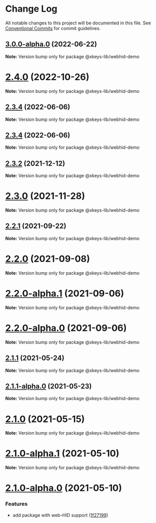 # Change Log

All notable changes to this project will be documented in this file.
See [Conventional Commits](https://conventionalcommits.org) for commit guidelines.

## [3.0.0-alpha.0](https://github.com/SuperFlyTV/xkeys/compare/v2.3.4...v3.0.0-alpha.0) (2022-06-22)

**Note:** Version bump only for package @xkeys-lib/webhid-demo

# [2.4.0](https://github.com/SuperFlyTV/xkeys/compare/v2.3.4...v2.4.0) (2022-10-26)

**Note:** Version bump only for package @xkeys-lib/webhid-demo

## [2.3.4](https://github.com/SuperFlyTV/xkeys/compare/v2.3.3...v2.3.4) (2022-06-06)

**Note:** Version bump only for package @xkeys-lib/webhid-demo

## [2.3.4](https://github.com/SuperFlyTV/xkeys/compare/v2.3.3...v2.3.4) (2022-06-06)

**Note:** Version bump only for package @xkeys-lib/webhid-demo

## [2.3.2](https://github.com/SuperFlyTV/xkeys/compare/v2.3.0...v2.3.2) (2021-12-12)

**Note:** Version bump only for package @xkeys-lib/webhid-demo

# [2.3.0](https://github.com/SuperFlyTV/xkeys/compare/v2.2.1...v2.3.0) (2021-11-28)

**Note:** Version bump only for package @xkeys-lib/webhid-demo

## [2.2.1](https://github.com/SuperFlyTV/xkeys/compare/v2.2.0...v2.2.1) (2021-09-22)

**Note:** Version bump only for package @xkeys-lib/webhid-demo

# [2.2.0](https://github.com/SuperFlyTV/xkeys/compare/v2.2.0-alpha.1...v2.2.0) (2021-09-08)

**Note:** Version bump only for package @xkeys-lib/webhid-demo

# [2.2.0-alpha.1](https://github.com/SuperFlyTV/xkeys/compare/v2.2.0-alpha.0...v2.2.0-alpha.1) (2021-09-06)

**Note:** Version bump only for package @xkeys-lib/webhid-demo

# [2.2.0-alpha.0](https://github.com/SuperFlyTV/xkeys/compare/v2.1.1...v2.2.0-alpha.0) (2021-09-06)

**Note:** Version bump only for package @xkeys-lib/webhid-demo

## [2.1.1](https://github.com/SuperFlyTV/xkeys/compare/v2.1.1-alpha.1...v2.1.1) (2021-05-24)

**Note:** Version bump only for package @xkeys-lib/webhid-demo

## [2.1.1-alpha.0](https://github.com/SuperFlyTV/xkeys/compare/v2.1.0...v2.1.1-alpha.0) (2021-05-23)

**Note:** Version bump only for package @xkeys-lib/webhid-demo

# [2.1.0](https://github.com/SuperFlyTV/xkeys/compare/v2.1.0-alpha.0...v2.1.0) (2021-05-15)

**Note:** Version bump only for package @xkeys-lib/webhid-demo

# [2.1.0-alpha.1](https://github.com/SuperFlyTV/xkeys/compare/v2.1.0-alpha.0...v2.1.0-alpha.1) (2021-05-10)

**Note:** Version bump only for package @xkeys-lib/webhid-demo

# [2.1.0-alpha.0](https://github.com/SuperFlyTV/xkeys/compare/v2.0.0...v2.1.0-alpha.0) (2021-05-10)

### Features

- add package with web-HID support ([1f27199](https://github.com/SuperFlyTV/xkeys/commit/1f2719969faf93ba45a2bc767f64543fb9ffe6ea))
